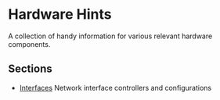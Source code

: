 # Hardware Hints #
A collection of handy information for various relevant hardware components.

## Sections ##
- [Interfaces](https://github.com/mtompkins/hardware-hints/tree/master/interfaces) Network interface controllers and configurations
